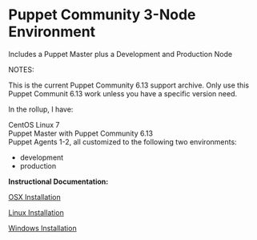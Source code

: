 # Puppet Community 3-Node Environment
Includes a Puppet Master plus a Development and Production Node

NOTES:

This is the current Puppet Community 6.13 support archive. Only use this Puppet Communit 6.13 work unless
you have a specific version need.


In the rollup, I have:

CentOS Linux 7<br>
Puppet Master with Puppet Community 6.13<br>
Puppet Agents 1-2, all customized to the following two environments:<br>
- development<br>
- production<br>

**Instructional Documentation:**

[OSX Installation](https://github.com/SSCGATL/afl_c8_po613/blob/master/docs/README_OSX.md)

[Linux Installation](https://github.com/SSCGATL/afl_c8_po613/blob/master/docs/README_Linux.md)

[Windows Installation](https://github.com/SSCGATL/afl_c8_po613/blob/master/docs/README_Winows.md)
